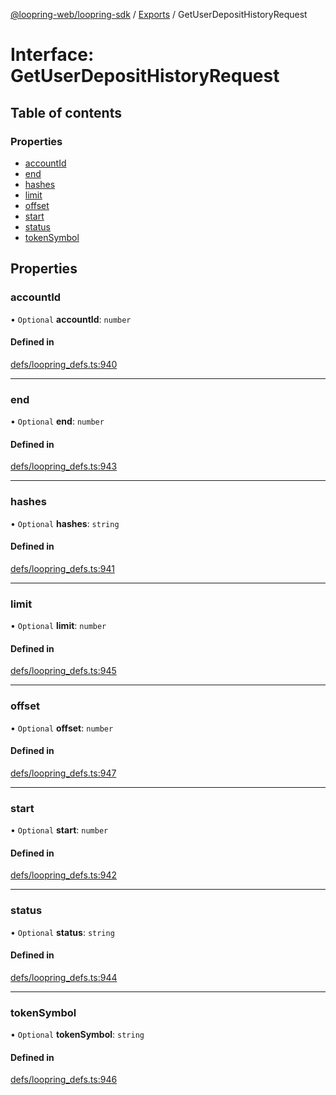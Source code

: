 [@loopring-web/loopring-sdk](../README.md) / [Exports](../modules.md) / GetUserDepositHistoryRequest

# Interface: GetUserDepositHistoryRequest

## Table of contents

### Properties

- [accountId](GetUserDepositHistoryRequest.md#accountid)
- [end](GetUserDepositHistoryRequest.md#end)
- [hashes](GetUserDepositHistoryRequest.md#hashes)
- [limit](GetUserDepositHistoryRequest.md#limit)
- [offset](GetUserDepositHistoryRequest.md#offset)
- [start](GetUserDepositHistoryRequest.md#start)
- [status](GetUserDepositHistoryRequest.md#status)
- [tokenSymbol](GetUserDepositHistoryRequest.md#tokensymbol)

## Properties

### accountId

• `Optional` **accountId**: `number`

#### Defined in

[defs/loopring_defs.ts:940](https://github.com/Loopring/loopring_sdk/blob/300ee65/src/defs/loopring_defs.ts#L940)

___

### end

• `Optional` **end**: `number`

#### Defined in

[defs/loopring_defs.ts:943](https://github.com/Loopring/loopring_sdk/blob/300ee65/src/defs/loopring_defs.ts#L943)

___

### hashes

• `Optional` **hashes**: `string`

#### Defined in

[defs/loopring_defs.ts:941](https://github.com/Loopring/loopring_sdk/blob/300ee65/src/defs/loopring_defs.ts#L941)

___

### limit

• `Optional` **limit**: `number`

#### Defined in

[defs/loopring_defs.ts:945](https://github.com/Loopring/loopring_sdk/blob/300ee65/src/defs/loopring_defs.ts#L945)

___

### offset

• `Optional` **offset**: `number`

#### Defined in

[defs/loopring_defs.ts:947](https://github.com/Loopring/loopring_sdk/blob/300ee65/src/defs/loopring_defs.ts#L947)

___

### start

• `Optional` **start**: `number`

#### Defined in

[defs/loopring_defs.ts:942](https://github.com/Loopring/loopring_sdk/blob/300ee65/src/defs/loopring_defs.ts#L942)

___

### status

• `Optional` **status**: `string`

#### Defined in

[defs/loopring_defs.ts:944](https://github.com/Loopring/loopring_sdk/blob/300ee65/src/defs/loopring_defs.ts#L944)

___

### tokenSymbol

• `Optional` **tokenSymbol**: `string`

#### Defined in

[defs/loopring_defs.ts:946](https://github.com/Loopring/loopring_sdk/blob/300ee65/src/defs/loopring_defs.ts#L946)
